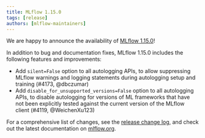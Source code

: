 ```yaml
---
title: MLflow 1.15.0
tags: [release]
authors: [mlflow-maintainers]
---
```


We are happy to announce the availability of [MLflow 1.15.0](https://github.com/mlflow/mlflow/releases/tag/v1.15.0)!

In addition to bug and documentation fixes, MLflow 1.15.0 includes the following features and improvements:

- Add `silent=False` option to all autologging APIs, to allow suppressing MLflow warnings and logging statements during autologging setup and training (#4173, @dbczumar)
- Add `disable_for_unsupported_versions=False` option to all autologging APIs, to disable autologging for versions of ML frameworks that have not been explicitly tested against the current version of the MLflow client (#4119, @WeichenXu123)

For a comprehensive list of changes, see the [release change log](https://github.com/mlflow/mlflow/releases/tag/v1.15.0), and check out the latest documentation on [mlflow.org](http://mlflow.org/).

